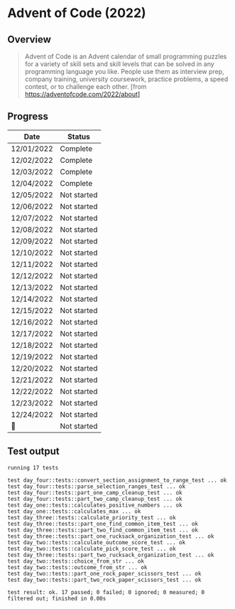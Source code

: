 # Advent of Code (2022)

## Overview

> Advent of Code is an Advent calendar of small programming puzzles for a variety of skill sets and skill levels that can be solved in any programming language you like. People use them as interview prep, company training, university coursework, practice problems, a speed contest, or to challenge each other. [from https://adventofcode.com/2022/about]

## Progress

| Date       | Status      |
| ---------- | ----------- |
| 12/01/2022 | Complete    |
| 12/02/2022 | Complete    |
| 12/03/2022 | Complete    |
| 12/04/2022 | Complete    |
| 12/05/2022 | Not started |
| 12/06/2022 | Not started |
| 12/07/2022 | Not started |
| 12/08/2022 | Not started |
| 12/09/2022 | Not started |
| 12/10/2022 | Not started |
| 12/11/2022 | Not started |
| 12/12/2022 | Not started |
| 12/13/2022 | Not started |
| 12/14/2022 | Not started |
| 12/15/2022 | Not started |
| 12/16/2022 | Not started |
| 12/17/2022 | Not started |
| 12/18/2022 | Not started |
| 12/19/2022 | Not started |
| 12/20/2022 | Not started |
| 12/21/2022 | Not started |
| 12/22/2022 | Not started |
| 12/23/2022 | Not started |
| 12/24/2022 | Not started |
| 🎅         | Not started |

## Test output

```
running 17 tests

test day_four::tests::convert_section_assignment_to_range_test ... ok
test day_four::tests::parse_selection_ranges_test ... ok
test day_four::tests::part_one_camp_cleanup_test ... ok
test day_four::tests::part_two_camp_cleanup_test ... ok
test day_one::tests::calculates_positive_numbers ... ok
test day_one::tests::calculates_max ... ok
test day_three::tests::calculate_priority_test ... ok
test day_three::tests::part_one_find_common_item_test ... ok
test day_three::tests::part_two_find_common_item_test ... ok
test day_three::tests::part_one_rucksack_organization_test ... ok
test day_two::tests::calculate_outcome_score_test ... ok
test day_two::tests::calculate_pick_score_test ... ok
test day_three::tests::part_two_rucksack_organization_test ... ok
test day_two::tests::choice_from_str ... ok
test day_two::tests::outcome_from_str ... ok
test day_two::tests::part_one_rock_paper_scissors_test ... ok
test day_two::tests::part_two_rock_paper_scissors_test ... ok

test result: ok. 17 passed; 0 failed; 0 ignored; 0 measured; 0 filtered out; finished in 0.00s
```
